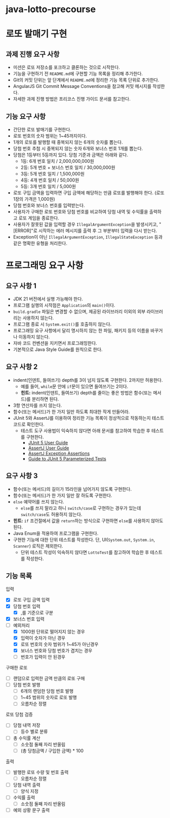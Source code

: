 # java-lotto-precourse

# 로또 발매기 구현

## 과제 진행 요구 사항

- 미션은 로또 저장소를 포크하고 클론하는 것으로 시작한다.
- 기능을 구현하기 전 `README.md`에 구현할 기능 목록을 정리해 추가한다.
- Git의 커밋 단위는 앞 단계에서 `README.md`에 정리한 기능 목록 단위로 추가한다.
- AngularJS Git Commit Message Conventions을 참고해 커밋 메시지를 작성한다.
- 자세한 과제 진행 방법은 프리코스 진행 가이드 문서를 참고한다.

## 기능 요구 사항

- 간단한 로또 발매기를 구현한다.
- 로또 번호의 숫자 범위는 1~45까지이다.
- 1개의 로또를 발행할 때 중복되지 않는 6개의 숫자를 뽑는다.
- 당첨 번호 추첨 시 중복되지 않는 숫자 6개와 보너스 번호 1개를 뽑는다.
- 당첨은 1등부터 5등까지 있다. 당첨 기준과 금액은 아래와 같다.
    - 1등: 6개 번호 일치 / 2,000,000,000원
    - 2등: 5개 번호 + 보너스 번호 일치 / 30,000,000원
    - 3등: 5개 번호 일치 / 1,500,000원
    - 4등: 4개 번호 일치 / 50,000원
    - 5등: 3개 번호 일치 / 5,000원
- 로또 구입 금액을 입력하면 구입 금액에 해당하는 만큼 로또를 발행해야 한다. (로또 1장의 가격은 1,000원)
- 당첨 번호와 보너스 번호를 입력받는다.
- 사용자가 구매한 로또 번호와 당첨 번호를 비교하여 당첨 내역 및 수익률을 출력하고 로또 게임을 종료한다.
- 사용자가 잘못된 값을 입력할 경우 `IllegalArgumentException`을 발생시키고, "[ERROR]"로 시작하는 에러 메시지를 출력 후 그 부분부터 입력을 다시 받는다.
- Exception이 아닌 `IllegalArgumentException`, `IllegalStateException` 등과 같은 명확한 유형을 처리한다.

# 프로그래밍 요구 사항

## 요구 사항 1

- JDK 21 버전에서 실행 가능해야 한다.
- 프로그램 실행의 시작점은 `Application`의 `main()`이다.
- `build.gradle` 파일은 변경할 수 없으며, 제공된 라이브러리 이외의 외부 라이브러리는 사용하지 않는다.
- 프로그램 종료 시 `System.exit()`를 호출하지 않는다.
- 프로그래밍 요구 사항에서 달리 명시하지 않는 한 파일, 패키지 등의 이름을 바꾸거나 이동하지 않는다.
- 자바 코드 컨벤션을 지키면서 프로그래밍한다.
- 기본적으로 Java Style Guide를 원칙으로 한다.

## 요구 사항 2

- indent(인덴트, 들여쓰기) depth를 3이 넘지 않도록 구현한다. 2까지만 허용한다.
    - 예를 들어, `while`문 안에 `if`문이 있으면 들여쓰기는 2이다.
    - **힌트:** indent(인덴트, 들여쓰기) depth를 줄이는 좋은 방법은 함수(또는 메서드)를 분리하면 된다.
- 3항 연산자를 쓰지 않는다.
- 함수(또는 메서드)가 한 가지 일만 하도록 최대한 작게 만들어라.
- JUnit 5와 AssertJ를 이용하여 정리한 기능 목록이 정상적으로 작동하는지 테스트 코드로 확인한다.
    - 테스트 도구 사용법이 익숙하지 않다면 아래 문서를 참고하여 학습한 후 테스트를 구현한다.
        - [JUnit 5 User Guide](https://junit.org/junit5/docs/current/user-guide/)
        - [AssertJ User Guide](https://assertj.github.io/doc/)
        - [AssertJ Exception Assertions](https://assertj.github.io/doc/#assertj-core-exceptions)
        - [Guide to JUnit 5 Parameterized Tests](https://junit.org/junit5/docs/current/user-guide/#writing-tests-parameterized-tests)

## 요구 사항 3

- 함수(또는 메서드)의 길이가 15라인을 넘어가지 않도록 구현한다.
- 함수(또는 메서드)가 한 가지 일만 잘 하도록 구현한다.
- `else` 예약어를 쓰지 않는다.
    - `else`를 쓰지 말라고 하니 `switch/case`로 구현하는 경우가 있는데 `switch/case`도 허용하지 않는다.
- **힌트:** `if` 조건절에서 값을 `return`하는 방식으로 구현하면 `else`를 사용하지 않아도 된다.
- Java Enum을 적용하여 프로그램을 구현한다.
- 구현한 기능에 대한 단위 테스트를 작성한다. 단, UI(`System.out`, `System.in`, `Scanner`) 로직은 제외한다.
    - 단위 테스트 작성이 익숙하지 않다면 `LottoTest`를 참고하여 학습한 후 테스트를 작성한다.

## 기능 목록

입력
- [x] 로또 구입 금액 입력
- [x] 당첨 번호 입력
    - [x] ,를 기준으로 구분
- [x] 보너스 번호 입력
- [ ] 예외처리
    - [x] 1000원 단위로 떨어지지 않는 경우
    - [x] 입력이 숫자가 아닌 경우
    - [x] 로또 번호의 숫자 범위가 1~45가 아닌경우
    - [x] 보너스 번호와 당첨 번호가 겹치는 경우
    - [ ] 번호가 입력이 안 된경우

구매한 로또
- [ ] 랜덤으로 입력한 금액 만큼의 로또 구매
- [ ] 당첨 번호 발행
    - [ ] 6개의 랜덤한 당첨 번호 발행
    - [ ] 1~45 범위의 숫자로 로또 발행
    - [ ] 오름차순 정렬
      
로또 당첨 검증
- [ ] 당첨 내역 저장
    - [ ] 등수 별로 분류
- [ ] 총 수익률 계산
    - [ ] 소숫점 둘째 자리 반올림
    - [ ] (총 당첨금액 / 구입한 금액) * 100

출력
- [ ] 발행한 로또 수량 및 번호 출력
    - [ ] 오름차순 정렬
- [ ] 당첨 내역 출력
    - [ ] 양식 지정
- [ ] 수익률 출력
    - [ ] 소숫점 둘째 자리 반올림
- [ ] 예외 상황 문구 출력
